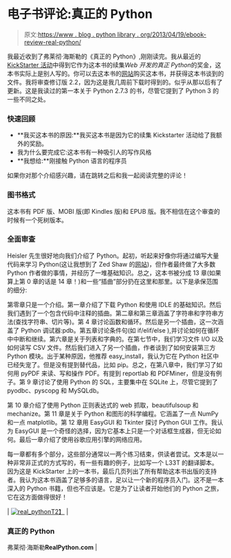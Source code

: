 # 电子书评论:真正的 Python

> 原文:[https://www . blog . python library . org/2013/04/19/ebook-review-real-python/](https://www.blog.pythonlibrary.org/2013/04/19/ebook-review-real-python/)

我最近收到了弗莱彻·海斯勒的《真正的 Python》,刚刚读完。我从最近的 [KickStarter 活动](http://www.kickstarter.com/projects/1369857650/real-python-for-web-development-featuring-web2py)中得到它作为这本书的续集*Web 开发的真正 Python*的奖金，这本书实际上是别人写的。你可以去这本书的[网站](http://www.realpython.com/)购买这本书，并获得这本书谈到的文件。我将审查修订版 2.2，因为这是我几周前下载时得到的。似乎从那以后有了更新。这是我读过的第一本关于 Python 2.7.3 的书，尽管它提到了 Python 3 的一些不同之处。

### 快速回顾

*   **我买这本书的原因:**我买这本书是因为它的续集 Kickstarter 活动给了我额外的奖励。
*   我为什么要完成它:这本书有一种吸引人的写作风格
*   **我想给:**刚接触 Python 语言的程序员

如果你对那个介绍感兴趣，请在跳转之后和我一起阅读完整的评论！

### 图书格式

这本书有 PDF 版、MOBI 版(即 Kindles 版)和 EPUB 版。我不相信在这个审查的时候有一个死树版本。

### 全面审查

Heisler 先生很好地向我们介绍了 Python。起初，听起来好像你将通过编写大量代码来学习 Python(这让我想到了 Zed Shaw 的[网站](http://learnpythonthehardway.org/))，但作者最终做了大多数 Python 作者做的事情，并经历了一堆基础知识。总之，这本书被分成 13 章(如果算上第 0 章的话是 14 章！)和一些“插曲”部分扔在这里和那里。以下是承保范围的细分:

第零章只是一个介绍。第一章介绍了下载 Python 和使用 IDLE 的基础知识。然后我们遇到了一个包含代码中注释的插曲。第二章和第三章涵盖了字符串和字符串方法(查找字符串、切片等)。第 4 章讨论函数和循环。然后是另一个插曲，这一次涵盖了 Python 调试器:pdb。第五章讨论条件句(如 if/elif/else ),并讨论如何在循环中中断和继续。第六章是关于列表和字典的。在第七节中，我们学习文件 I/O 以及如何读写 CSV 文件。然后我们进入了另一个插曲，作者谈到了如何安装第三方 Python 模块。出于某种原因，他推荐 easy_install，我认为它在 Python 社区中已经失宠了。但是没有提到替代品，比如 pip。总之，在第八章中，我们学习了如何用 pyPDF 来读、写和操作 PDF。有提到 reportlab 和 PDFMiner，但是没有例子。第 9 章讨论了使用 Python 的 SQL，主要集中在 SQLite 上，尽管它提到了 pyodbc、pyscopg 和 MySQLdb。

第 10 章介绍了使用 Python 正则表达式的 web 抓取，beautifulsoup 和 mechanize。第 11 章是关于 Python 和图形的科学编程。它涵盖了一点 NumPy 和一点 matplotlib。第 12 章用 EasyGUI 和 Tkinter 探讨 Python GUI 工作。我认为 EasyGUI 是一个奇怪的选择，因为它基本上只是一个对话框生成器，但无论如何。最后一章介绍了使用谷歌应用引擎的网络应用。

每一章都有多个部分，这些部分通常以一两个练习结束，供读者尝试。文本是以一种非常非正式的方式写的，有一些有趣的例子，比如写一个 L33T 的翻译脚本。因为这是 KickStarter 上的一本书，最后几页列出了所有帮助这本书出版的支持者。我认为这本书涵盖了足够多的语言，足以让一个新的程序员入门。这不是一本深入的 Python 书籍，但也不应该是。它是为了让读者开始他们的 Python 之旅，它在这方面做得很好！

| [![real_python](../Images/59e0b9cb447060f50e37311854c5ee23.png)T2】](https://www.blog.pythonlibrary.org/wp-content/uploads/2013/04/real_python.png) | 

### 真正的 Python

弗莱彻·海斯勒**RealPython.com** |